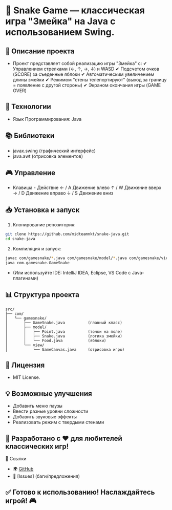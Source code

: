 # 🐍 Snake Game — классическая игра "Змейка" на Java с использованием Swing.

## 📌 Описание проекта
- Проект представляет собой реализацию игры "Змейка" с:
✔ Управлением стрелками (←, ↑, →, ↓) и WASD
✔ Подсчетом очков (SCORE) за съеденные яблоки
✔ Автоматическим увеличением длины змейки
✔ Режимом "стены телепортируют" (выход за границу = появление с другой стороны)
✔ Экраном окончания игры (GAME OVER)

## 🧠 Технологии
- Язык Программирования: Java

## 📚 Библиотеки
- javax.swing (графический интерфейс)
- java.awt (отрисовка элементов)

## 🎮 Управление
- Клавиша	- Действие
← / A	Движение влево
↑ / W	Движение вверх
→ / D	Движение вправо
↓ / S	Движение вниз

## 📥 Установка и запуск
1. Клонирование репозитория:
```bash
git clone https://github.com/midteamnkt/snake-java.git
cd snake-java
```
2. Компиляция и запуск:
```bash
javac com/gamesnake/*.java com/gamesnake/model/*.java com/gamesnake/view/*.java
java com.gamesnake.GameSnake
```
- (Или используйте IDE: IntelliJ IDEA, Eclipse, VS Code с Java-плагинами)

## 📊 Структура проекта
```
src/
├── com/
│   └── gamesnake/
│       ├── GameSnake.java          (главный класс)
│       ├── model/
│       │   ├── Point.java          (точки на поле)
│       │   ├── Snake.java          (логика змейки)
│       │   └── Food.java           (яблоки)
│       └── view/
│           └── GameCanvas.java     (отрисовка игры)
```

## 📜 Лицензия
- MIT License.

## 💡 Возможные улучшения
- Добавить меню паузы
- Ввести разные уровни сложности
- Добавить звуковые эффекты
- Реализовать режим с твердыми стенами

## 🚀 Разработано с ❤️ для любителей классических игр!

🔗 Ссылки
- 🌍 [GitHub](https://github.com/midteamnkt/snake-java)
- 📩 [Issues] (баги/предложения)

## ✅ Готово к использованию! Наслаждайтесь игрой! 🎮
